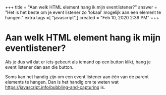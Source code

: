 +++
title = "Aan welk HTML element hang ik mijn eventlistener?"
answer = "Het is het beste om je event listener zo 'lokaal' mogelijk aan een element te hangen."
extra.tags =[ "javascript",]
created = "Feb 10, 2020 2:39 PM"
+++
# Aan welk HTML element hang ik mijn eventlistener?


Als je dus wil dat er iets gebeurt als iemand op een button klikt, hang je event listener dan aan die button.

Soms kan het handig zijn om een event listener aan één van de parent elements te hangen. Dan is het handig om te weten wat https://javascript.info/bubbling-and-capturing is.